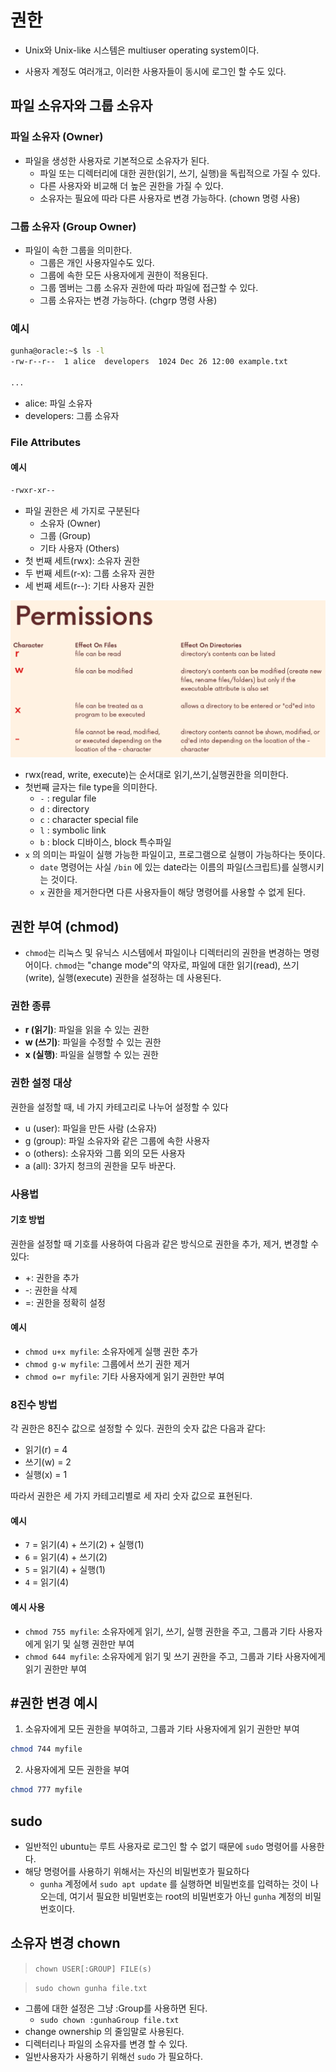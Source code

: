 # 권한

- Unix와 Unix-like 시스템은 multiuser operating system이다.

- 사용자 계정도 여러개고, 이러한 사용자들이 동시에 로그인 할 수도 있다.

## 파일 소유자와 그룹 소유자

### 파일 소유자 (Owner)
- 파일을 생성한 사용자로 기본적으로 소유자가 된다.
    - 파일 또는 디렉터리에 대한 권한(읽기, 쓰기, 실행)을 독립적으로 가질 수 있다.
    - 다른 사용자와 비교해 더 높은 권한을 가질 수 있다.
    - 소유자는 필요에 따라 다른 사용자로 변경 가능하다. (chown 명령 사용)
### 그룹 소유자 (Group Owner)
- 파일이 속한 그룹을 의미한다.
    - 그룹은 개인 사용자일수도 있다.
    - 그룹에 속한 모든 사용자에게 권한이 적용된다.
    - 그룹 멤버는 그룹 소유자 권한에 따라 파일에 접근할 수 있다.
    - 그룹 소유자는 변경 가능하다. (chgrp 명령 사용)
### 예시
```bash
gunha@oracle:~$ ls -l
-rw-r--r--  1 alice  developers  1024 Dec 26 12:00 example.txt

...
```
- alice: 파일 소유자
- developers: 그룹 소유자

### File Attributes


#### 예시
```bash
-rwxr-xr--
```
- 파일 권한은 세 가지로 구분된다
    - 소유자 (Owner)
    - 그룹 (Group)
    - 기타 사용자 (Others)
- 첫 번째 세트(rwx): 소유자 권한
- 두 번째 세트(r-x): 그룹 소유자 권한
- 세 번째 세트(r--): 기타 사용자 권한

![Permission](images/Permission1.png)

- rwx(read, write, execute)는 순서대로 읽기,쓰기,실행권한을 의미한다.
- 첫번째 글자는 file type을 의미한다.
    - `-` : regular file
    - `d` : directory
    - `c` : character special file
    - `l` : symbolic link
    - `b` : block 디바이스, block 특수파일
- `x` 의 의미는 파일이 실행 가능한 파일이고, 프로그램으로 실행이 가능하다는 뜻이다.
    - `date` 명령어는 사실 `/bin` 에 있는 date라는 이름의 파일(스크립트)를 실행시키는 것이다.
    - `x` 권한을 제거한다면 다른 사용자들이 해당 명령어를 사용할 수 없게 된다.

## 권한 부여 (chmod)

- `chmod`는 리눅스 및 유닉스 시스템에서 파일이나 디렉터리의 권한을 변경하는 명령어이다. `chmod`는 "change mode"의 약자로, 파일에 대한 읽기(read), 쓰기(write), 실행(execute) 권한을 설정하는 데 사용된다.

### 권한 종류
- **r (읽기)**: 파일을 읽을 수 있는 권한
- **w (쓰기)**: 파일을 수정할 수 있는 권한
- **x (실행)**: 파일을 실행할 수 있는 권한

### 권한 설정 대상
권한을 설정할 때, 네 가지 카테고리로 나누어 설정할 수 있다
- u (user): 파일을 만든 사람 (소유자)
- g (group): 파일 소유자와 같은 그룹에 속한 사용자
- o (others): 소유자와 그룹 외의 모든 사용자
- a (all): 3가지 청크의 권한을 모두 바꾼다.

### 사용법

#### 기호 방법
권한을 설정할 때 기호를 사용하여 다음과 같은 방식으로 권한을 추가, 제거, 변경할 수 있다:
- +: 권한을 추가
- -: 권한을 삭제
- =: 권한을 정확히 설정

#### 예시
- `chmod u+x myfile`: 소유자에게 실행 권한 추가
- `chmod g-w myfile`: 그룹에서 쓰기 권한 제거
- `chmod o=r myfile`: 기타 사용자에게 읽기 권한만 부여

### 8진수 방법
각 권한은 8진수 값으로 설정할 수 있다. 권한의 숫자 값은 다음과 같다:
- 읽기(r) = 4
- 쓰기(w) = 2
- 실행(x) = 1

따라서 권한은 세 가지 카테고리별로 세 자리 숫자 값으로 표현된다.

#### 예시
- `7` = 읽기(4) + 쓰기(2) + 실행(1)
- `6` = 읽기(4) + 쓰기(2)
- `5` = 읽기(4) + 실행(1)
- `4` = 읽기(4)

#### 예시 사용
- `chmod 755 myfile`: 소유자에게 읽기, 쓰기, 실행 권한을 주고, 그룹과 기타 사용자에게 읽기 및 실행 권한만 부여
- `chmod 644 myfile`: 소유자에게 읽기 및 쓰기 권한을 주고, 그룹과 기타 사용자에게 읽기 권한만 부여

## #권한 변경 예시

1. 소유자에게 모든 권한을 부여하고, 그룹과 기타 사용자에게 읽기 권한만 부여
```bash
chmod 744 myfile
```

2. 사용자에게 모든 권한을 부여
```bash
chmod 777 myfile
```

## sudo

- 일반적인 ubuntu는 루트 사용자로 로그인 할 수 없기 때문에 `sudo` 명령어를 사용한다.
- 해당 명령어를 사용하기 위해서는 자신의 비밀번호가 필요하다
    - `gunha` 계정에서 `sudo apt update` 를 실행하면 비밀번호를 입력하는 것이 나오는데, 여기서 필요한 비밀번호는 root의 비밀번호가 아닌 `gunha` 계정의 비밀번호이다.

## 소유자 변경 chown

> `chown USER[:GROUP] FILE(s)`

> `sudo chown gunha file.txt`

- 그룹에 대한 설정은 그냥 :Group를 사용하면 된다.
    - `sudo chown :gunhaGroup file.txt`
- change ownership 의 줄임말로 사용된다.
- 디렉터리나 파일의 소유자를 변경 할 수 있다.
- 일반사용자가 사용하기 위해선 `sudo` 가 필요하다.
